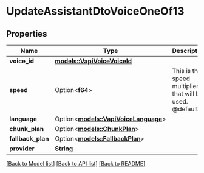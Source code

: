 # UpdateAssistantDtoVoiceOneOf13

## Properties

Name | Type | Description | Notes
------------ | ------------- | ------------- | -------------
**voice_id** | [**models::VapiVoiceVoiceId**](VapiVoiceVoiceId.md) |  | 
**speed** | Option<**f64**> | This is the speed multiplier that will be used.  @default 1 | [optional]
**language** | Option<[**models::VapiVoiceLanguage**](VapiVoiceLanguage.md)> |  | [optional]
**chunk_plan** | Option<[**models::ChunkPlan**](ChunkPlan.md)> |  | [optional]
**fallback_plan** | Option<[**models::FallbackPlan**](FallbackPlan.md)> |  | [optional]
**provider** | **String** |  | 

[[Back to Model list]](../README.md#documentation-for-models) [[Back to API list]](../README.md#documentation-for-api-endpoints) [[Back to README]](../README.md)


